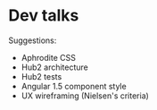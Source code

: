 # Dev talks

Suggestions:

- Aphrodite CSS
- Hub2 architecture
- Hub2 tests
- Angular 1.5 component style
- UX wireframing (Nielsen's criteria)
